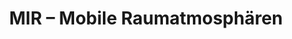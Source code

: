 ---
title: MIR – Mobile Raumatmosphären
link: na
status: active
time: 03/2022–12/2022
funding: Free State of Saxony, Ministry of Science
---